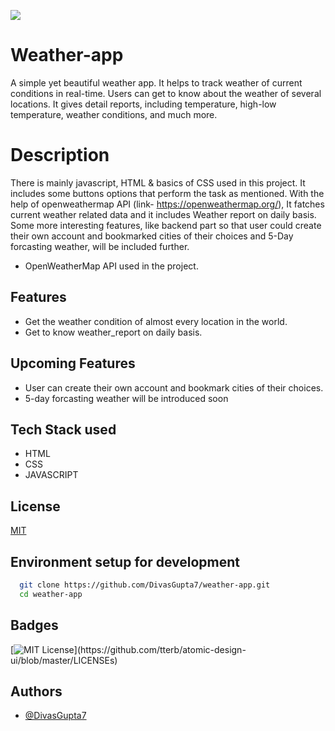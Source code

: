 ![](https://github.com/DivasGupta7/weather-app/blob/main/Readme.jpg=200x100)

# Weather-app

A simple yet beautiful weather app. It helps to track weather of current conditions 
in real-time. Users can get to know about the weather of several locations. 
It gives detail reports, including temperature, high-low temperature,
weather conditions, and much more.

# Description

There is mainly javascript, HTML & basics of CSS used in this project. It includes some buttons 
options that perform the task as mentioned.
With the help of openweathermap API (link- https://openweathermap.org/), It fatches current weather related data and it includes Weather report on daily basis. Some more interesting features, like backend part so that user could create their own account and bookmarked cities of their choices and 5-Day forcasting weather, will be included further.

* OpenWeatherMap API used in the project.

## Features

* Get the weather condition of almost every location in the world.
* Get to know weather_report on daily basis.

## Upcoming Features

* User can create their own account and bookmark cities of their choices.
* 5-day forcasting weather will be introduced soon

## Tech Stack used

* HTML
* CSS
* JAVASCRIPT


## License

[MIT](https://choosealicense.com/licenses/mit/)

  
## Environment setup for development


```bash 
  git clone https://github.com/DivasGupta7/weather-app.git
  cd weather-app
```
    
## Badges

[![MIT License](https://img.shields.io/apm/l/atomic-design-ui.svg?)](https://github.com/tterb/atomic-design-ui/blob/master/LICENSEs)

  
## Authors

- [@DivasGupta7](https://github.com/DivasGupta7)

  